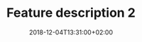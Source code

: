 ---
title: "Feature description 2"
date: 2018-12-04T13:31:00+02:00
draft: false
description: "Thing to have without doubts. Distribution for on-premise, cloud."
image: "feature-2.svg"
weight: 2
---